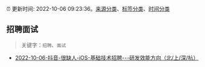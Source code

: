:alarm_clock: 更新时间: 2022-10-06 09:23:36。[来源分类](../README.md)、[标签分类](../TAGS.md)、[时间分类](../TIMELINE.md)

## 招聘面试


> 关键字：`招聘`、`面试`



- [2022-10-06-抖音-很缺人-iOS-基础技术招聘---研发效能方向（北/上/深/杭）](https://www.v2ex.com/t/884867) 